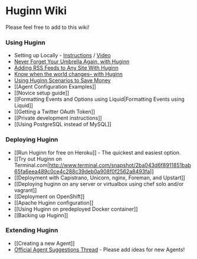 # Huginn Wiki

Please feel free to add to this wiki!

### Using Huginn

* Setting up Locally - [Instructions](https://gist.github.com/mjhea0/b6b58eefc38985380ff9) / [Video](http://www.youtube.com/watch?v=xJTwaRl2_Iw)
* [Never Forget Your Umbrella Again, with Huginn](http://blog.andrewcantino.com/blog/2014/01/12/never-forget-your-umbrella-again-with-huginn/)
* [Adding RSS Feeds to Any Site With Huginn](http://blog.andrewcantino.com/blog/2014/04/13/adding-rss-feeds-to-any-site-with-huginn/)
* [Know when the world changes– with Huginn](http://blog.andrewcantino.com/blog/2014/03/17/know-when-the-world-changes-with-huginn/)
* [Using Huginn Scenarios to Save Money](http://blog.andrewcantino.com/blog/2014/09/13/using-huginn-scenarios-to-save-money/)
* [[Agent Configuration Examples]]
* [[Novice setup guide]]
* [[Formatting Events and Options using Liquid|Formatting Events using Liquid]]
* [[Getting a Twitter OAuth Token]]
* [[Private development instructions]]
* [[Using PostgreSQL instead of MySQL]]

### Deploying Huginn

* [[Run Huginn for free on Heroku]] - The quickest and easiest option.
* [[Try out Huginn on Terminal.com|http://www.terminal.com/snapshot/2ba043d6f8911851bab65fa6eea489c0ce4c288c39deb0a908f0f2562a8493fa]]
* [[Deployment with Capistrano, Unicorn, nginx, Foreman, and Upstart]]
* [[Deploying huginn on any server or virtualbox using chef solo and/or vagrant]]
* [[Deployment on OpenShift]]
* [[Apache Huginn configuration]]
* [[Using Huginn on predeployed Docker container]]
* [[Backing up Huginn]]

### Extending Huginn

* [[Creating a new Agent]]
* [Official Agent Suggestions Thread](https://github.com/cantino/huginn/issues/353) - Please add ideas for new Agents!